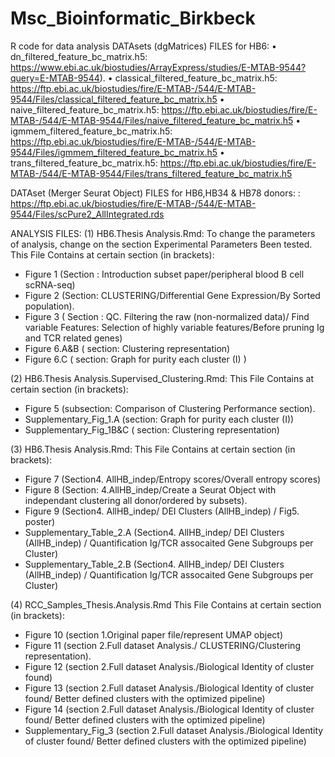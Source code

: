 # Msc_Bioinformatic_Birkbeck
R code for data analysis
DATAsets (dgMatrices) FILES for HB6:
•	dn_filtered_feature_bc_matrix.h5:  https://www.ebi.ac.uk/biostudies/ArrayExpress/studies/E-MTAB-9544?query=E-MTAB-9544).
•	classical_filtered_feature_bc_matrix.h5:
 https://ftp.ebi.ac.uk/biostudies/fire/E-MTAB-/544/E-MTAB-9544/Files/classical_filtered_feature_bc_matrix.h5
•	naive_filtered_feature_bc_matrix.h5:
https://ftp.ebi.ac.uk/biostudies/fire/E-MTAB-/544/E-MTAB-9544/Files/naive_filtered_feature_bc_matrix.h5
•	 igmmem_filtered_feature_bc_matrix.h5:
https://ftp.ebi.ac.uk/biostudies/fire/E-MTAB-/544/E-MTAB-9544/Files/igmmem_filtered_feature_bc_matrix.h5
•	trans_filtered_feature_bc_matrix.h5:
https://ftp.ebi.ac.uk/biostudies/fire/E-MTAB-/544/E-MTAB-9544/Files/trans_filtered_feature_bc_matrix.h5

DATAset (Merger Seurat Object) FILES for HB6,HB34 & HB78 donors:
: https://ftp.ebi.ac.uk/biostudies/fire/E-MTAB-/544/E-MTAB-9544/Files/scPure2_AllIntegrated.rds



ANALYSIS FILES:
(1) HB6.Thesis Analysis.Rmd:
To change the parameters of analysis, change on the section Experimental Parameters Been tested.
This File Contains at certain section (in brackets):
- Figure 1 (Section : Introduction subset paper/peripheral blood B cell scRNA-seq)
- Figure 2 (Section: CLUSTERING/Differential Gene Expression/By Sorted population).
- Figure 3 ( Section : QC. Filtering the raw (non-normalized data)/ Find variable Features: Selection of highly variable features/Before pruning Ig and TCR related genes)
- Figure 6.A&B ( section: Clustering representation)
- Figure 6.C ( section: Graph for purity each cluster (I) )

(2) HB6.Thesis Analysis.Supervised_Clustering.Rmd:
This File Contains at certain section (in brackets):
- Figure 5 (subsection: Comparison of Clustering Performance section).
- Supplementary_Fig_1.A (section: Graph for purity each cluster (I))
- Supplementary_Fig_1B&C ( section: Clustering representation)


(3) HB6.Thesis Analysis.Rmd:
This File Contains at certain section (in brackets):
- Figure 7 (Section4. AllHB_indep/Entropy scores/Overall entropy scores)
- Figure 8 (Section: 4.AllHB_indep/Create a Seurat Object with independant clustering all donor/ordered by subsets).
- Figure 9 (Section4. AllHB_indep/ DEI Clusters (AllHB_indep) / Fig5. poster)
- Supplementary_Table_2.A (Section4. AllHB_indep/ DEI Clusters (AllHB_indep) / Quantification Ig/TCR assocaited Gene Subgroups per Cluster)
- Supplementary_Table_2.B (Section4. AllHB_indep/ DEI Clusters (AllHB_indep) / Quantification Ig/TCR assocaited Gene Subgroups per Cluster)

(4) RCC_Samples_Thesis.Analysis.Rmd
This File Contains at certain section (in brackets):

- Figure 10 (section 1.Original paper file/represent UMAP object)
- Figure 11 (section 2.Full dataset Analysis./ CLUSTERING/Clustering representation).
- Figure 12 (section 2.Full dataset Analysis./Biological Identity of cluster found)
- Figure 13  (section 2.Full dataset Analysis./Biological Identity of cluster found/ Better defined clusters with the optimized pipeline)
- Figure 14 (section 2.Full dataset Analysis./Biological Identity of cluster found/ Better defined clusters with the optimized pipeline)
- Supplementary_Fig_3 (section 2.Full dataset Analysis./Biological Identity of cluster found/ Better defined clusters with the optimized pipeline)






